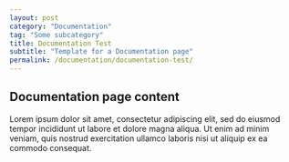 ```yaml
---
layout: post
category: "Documentation"
tag: "Some subcategory"
title: Documentation Test
subtitle: "Template for a Documentation page"
permalink: /documentation/documentation-test/
---
```




## Documentation page content
Lorem ipsum dolor sit amet, consectetur adipiscing elit, sed do eiusmod tempor incididunt ut labore et dolore magna aliqua. Ut enim ad minim veniam, quis nostrud exercitation ullamco laboris nisi ut aliquip ex ea commodo consequat.
